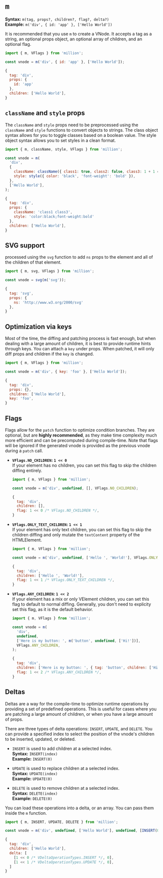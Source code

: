 # `m`

**Syntax:** `m(tag, props?, children?, flag?, delta?)`\
**Example:** `m('div', { id: 'app' }, ['Hello World'])`

It is recommended that you use `m` to create a VNode. It accepts a tag as a string, an optional props object, an optional array of children, and an optional flag.

```js
import { m, VFlags } from 'million';

const vnode = m('div', { id: 'app' }, ['Hello World']);
```

```js
{
  tag: 'div',
  props: {
    id: 'app'
  },
  children: ['Hello World'],
}
```

## `className` and `style` props

The `className` and `style` props need to be preprocessed using the `className` and `style` functions to convert objects to strings. The class object syntax allows for you to toggle classes based on a boolean value. The style object syntax allows you to set styles in a clean format.

```js
import { m, className, style, VFlags } from 'million';

const vnode = m(
  'div',
  {
    className: className({ class1: true, class2: false, class3: 1 + 1 === 2 }),
    style: style({ color: 'black', 'font-weight': 'bold' }),
  },
  ['Hello World'],
);
```

```js highlight=4,5
{
  tag: 'div',
  props: {
    className: 'class1 class3',
    style: 'color:black;font-weight:bold'
  },
  children: ['Hello World'],
}
```

## SVG support

processed using the `svg` function to add `ns` props to the element and all of the children of that element.

```js
import { m, svg, VFlags } from 'million';

const vnode = svg(m('svg'));
```

```js highlight=4
{
  tag: 'svg',
  props: {
    ns: 'http://www.w3.org/2000/svg'
  },
}
```

## Optimization via keys

Most of the time, the diffing and patching process is fast enough, but when dealing with a large amount of children, it is best to provide runtime hints through keys. You can attach a `key` under props. When patched, it will only diff props and children if the `key` is changed.

```js
import { m, VFlags } from 'million';

const vnode = m('div', { key: 'foo' }, ['Hello World']);
```

```js highlight=5
{
  tag: 'div',
  props: {},
  children: ['Hello World'],
  key: 'foo',
}
```

## Flags

Flags allow for the `patch` function to optimize condition branches. They are optional, but are **highly recommended**, as they make time complexity much more efficient and can be precomputed during compile-time. Note that flags will be ignored if the generated vnode is provided as the previous vnode during a `patch` call.

- **`VFlags.NO_CHILDREN`: `1 << 0`**\
  If your element has no children, you can set this flag to skip the children diffing entirely.

  ```js
  import { m, VFlags } from 'million';

  const vnode = m('div', undefined, [], VFlags.NO_CHILDREN);
  ```

  ```js highlight=4
  {
    tag: 'div',
    children: [],
    flag: 1 << 0 /* VFlags.NO_CHILDREN */,
  }
  ```

- **`VFlags.ONLY_TEXT_CHILDREN`: `1 << 1`**\
  If your element has only text children, you can set this flag to skip the children diffing and only mutate the `textContent` property of the HTMLElement.

  ```js
  import { m, VFlags } from 'million';

  const vnode = m('div', undefined, ['Hello ', 'World!'], VFlags.ONLY_TEXT_CHILDREN);
  ```

  ```js highlight=4
  {
    tag: 'div',
    children: ['Hello ', 'World!'],
    flag: 1 << 1 /* VFlags.ONLY_TEXT_CHILDREN */,
  }
  ```

- **`VFlags.ANY_CHILDREN`: `1 << 2`**\
  If your element has a mix or only VElement children, you can set this flag to default to normal diffing. Generally, you don't need to explicity set this flag, as it is the default behavior.

  ```js
  import { m, VFlags } from 'million';

  const vnode = m(
    'div',
    undefined,
    ['Here is my button: ', m('button', undefined, ['Hi!'])],
    VFlags.ANY_CHILDREN,
  );
  ```

  ```js highlight=4
  {
    tag: 'div',
    children: ['Here is my button: ', { tag: 'button', children: ['Hi'] }],
    flag: 1 << 2 /* VFlags.ANY_CHILDREN */,
  }
  ```

## Deltas

Deltas are a way for the compile-time to optimize runtime operations by providing a set of predefined operations. This is useful for cases where you are patching a large amount of children, or when you have a large amount of props.

There are three types of delta operations: `INSERT`, `UPDATE`, and `DELETE`. You can provide a specified index to select the position of the vnode's children to be inserted, updated, or deleted.

- `INSERT` is used to add children at a selected index.\
  **Syntax:** `INSERT(index)`\
  **Example:** `INSERT(0)`

- `UPDATE` is used to replace children at a selected index.\
  **Syntax:** `UPDATE(index)`\
  **Example:** `UPDATE(0)`

- `DELETE` is used to remove children at a selected index.\
  **Syntax:** `DELETE(index)`\
  **Example:** `DELETE(0)`

You can load these operations into a delta, or an array. You can pass them inside the `m` function.

```js
import { m, INSERT, UPDATE, DELETE } from 'million';

const vnode = m('div', undefined, ['Hello World'], undefined, [INSERT(0), UPDATE(0)]);
```

```js highlight=5,6
{
  tag: 'div',
  children: ['Hello World'],
  delta: [
    [1 << 0 /* VDeltaOperationTypes.INSERT */, 0],
    [1 << 1 /* VDeltaOperationTypes.UPDATE */, 0],
  ]
}
```

